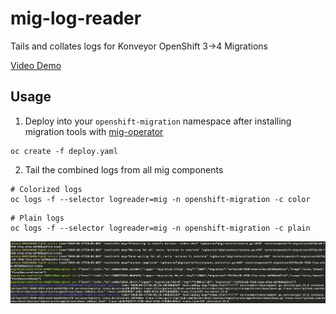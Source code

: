 # mig-log-reader
Tails and collates logs for Konveyor OpenShift 3->4 Migrations

[Video Demo](https://www.youtube.com/watch?v=d4neJEsAYa8)

## Usage


1. Deploy into your `openshift-migration` namespace after installing migration tools with [mig-operator](https://github.com/konveyor/mig-operator)
```
oc create -f deploy.yaml
```

2. Tail the combined logs from all mig components

```
# Colorized logs
oc logs -f --selector logreader=mig -n openshift-migration -c color
```

```
# Plain logs
oc logs -f --selector logreader=mig -n openshift-migration -c plain
```

![logs](./doc/images/logs.png)
